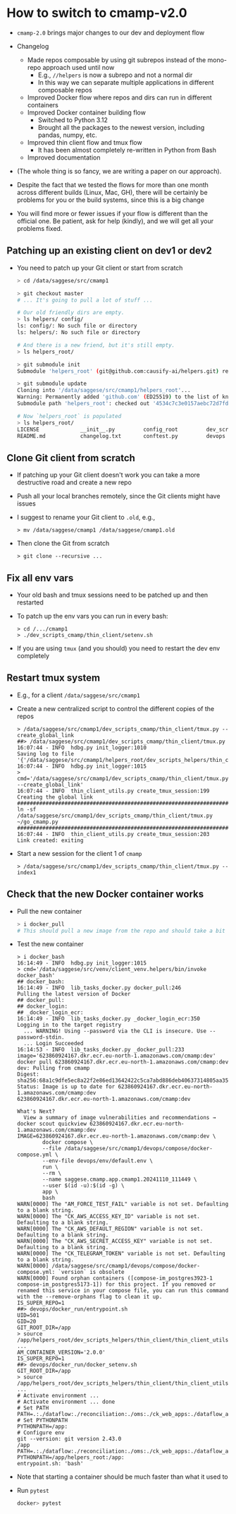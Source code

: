 # How to switch to cmamp-v2.0

- `cmamp-2.0` brings major changes to our dev and deployment flow

- Changelog
  - Made repos composable by using git subrepos instead of the mono-repo approach
    used until now
    - E.g., `//helpers` is now a subrepo and not a normal dir
    - In this way we can separate multiple applications in different composable
      repos
  - Improved Docker flow where repos and dirs can run in different containers
  - Improved Docker container building flow
    - Switched to Python 3.12
    - Brought all the packages to the newest version, including pandas, numpy, etc.
  - Improved thin client flow and tmux flow
    - It has been almost completely re-written in Python from Bash
  - Improved documentation

- (The whole thing is so fancy, we are writing a paper on our approach).

- Despite the fact that we tested the flows for more than one month across
  different builds (Linux, Mac, GH), there will be certainly be problems for you
  or the build systems, since this is a big change
- You will find more or fewer issues if your flow is different than the official
  one. Be patient, ask for help (kindly), and we will get all your problems
  fixed.

## Patching up an existing client on dev1 or dev2

- You need to patch up your Git client or start from scratch
  ```bash
  > cd /data/saggese/src/cmamp1

  > git checkout master
  # ... It's going to pull a lot of stuff ...

  # Our old friendly dirs are empty.
  > ls helpers/ config/
  ls: config/: No such file or directory
  ls: helpers/: No such file or directory

  # And there is a new friend, but it's still empty.
  > ls helpers_root/

  > git submodule init
  Submodule 'helpers_root' (git@github.com:causify-ai/helpers.git) registered for path 'helpers_root'

  > git submodule update
  Cloning into '/data/saggese/src/cmamp1/helpers_root'...
  Warning: Permanently added 'github.com' (ED25519) to the list of known hosts.
  Submodule path 'helpers_root': checked out '4534c7c3e0157aebc72d7fdc61a297e69cd23cc8'

  # Now `helpers_root` is populated
  > ls helpers_root/
  LICENSE             __init__.py         config_root         dev_scripts_helpers docs                invoke.yaml         pytest.ini          tasks.py
  README.md           changelog.txt       conftest.py         devops              helpers             mypy.ini            repo_config.py
  ```

## Clone Git client from scratch

- If patching up your Git client doesn't work you can take a more destructive
  road and create a new repo

- Push all your local branches remotely, since the Git clients might have issues
- I suggest to rename your Git client to `.old`, e.g., 
  ```
  > mv /data/saggese/cmamp1 /data/saggese/cmamp1.old
  ```

- Then clone the Git from scratch
  ```
  > git clone --recursive ...
  ```

## Fix all env vars

- Your old bash and tmux sessions need to be patched up and then restarted

- To patch up the env vars you can run in every bash:
  ```
  > cd /.../cmamp1
  > ./dev_scripts_cmamp/thin_client/setenv.sh
  ```

- If you are using `tmux` (and you should) you need to restart the dev env
  completely

## Restart tmux system

- E.g., for a client `/data/saggese/src/cmamp1`

- Create a new centralized script to control the different copies of the repos
  ```
  > /data/saggese/src/cmamp1/dev_scripts_cmamp/thin_client/tmux.py --create_global_link
  ##> /data/saggese/src/cmamp1/dev_scripts_cmamp/thin_client/tmux.py
  16:07:44 - INFO  hdbg.py init_logger:1010                               Saving log to file '{'/data/saggese/src/cmamp1/helpers_root/dev_scripts_helpers/thin_client/thin_client_utils.py.log'}'
  16:07:44 - INFO  hdbg.py init_logger:1015                               > cmd='/data/saggese/src/cmamp1/dev_scripts_cmamp/thin_client/tmux.py --create_global_link'
  16:07:44 - INFO  thin_client_utils.py create_tmux_session:199           Creating the global link
  ################################################################################
  ln -sf /data/saggese/src/cmamp1/dev_scripts_cmamp/thin_client/tmux.py ~/go_cmamp.py
  ################################################################################
  16:07:44 - INFO  thin_client_utils.py create_tmux_session:203           Link created: exiting
  ```

- Start a new session for the client 1 of `cmamp`
  ```
  > /data/saggese/src/cmamp1/dev_scripts_cmamp/thin_client/tmux.py --index1
  ```

## Check that the new Docker container works

- Pull the new container

  ```bash
  > i docker_pull
  # This should pull a new image from the repo and should take a bit of time
  ```

- Test the new container
  ```
  > i docker_bash
  16:14:49 - INFO  hdbg.py init_logger:1015                               > cmd='/data/saggese/src/venv/client_venv.helpers/bin/invoke docker_bash'
  ## docker_bash:
  16:14:49 - INFO  lib_tasks_docker.py docker_pull:246                    Pulling the latest version of Docker
  ## docker_pull:
  ## docker_login:
  ## _docker_login_ecr:
  16:14:49 - INFO  lib_tasks_docker.py _docker_login_ecr:350              Logging in to the target registry
    ... WARNING! Using --password via the CLI is insecure. Use --password-stdin.
    ... Login Succeeded
  16:14:53 - INFO  lib_tasks_docker.py _docker_pull:233                   image='623860924167.dkr.ecr.eu-north-1.amazonaws.com/cmamp:dev'
  docker pull 623860924167.dkr.ecr.eu-north-1.amazonaws.com/cmamp:dev
  dev: Pulling from cmamp
  Digest: sha256:68a1c9dfe5ec8a22f2e86ed13642422c5ca7abd886deb40637314805aa35af9c
  Status: Image is up to date for 623860924167.dkr.ecr.eu-north-1.amazonaws.com/cmamp:dev
  623860924167.dkr.ecr.eu-north-1.amazonaws.com/cmamp:dev

  What's Next?
    View a summary of image vulnerabilities and recommendations → docker scout quickview 623860924167.dkr.ecr.eu-north-1.amazonaws.com/cmamp:dev
  IMAGE=623860924167.dkr.ecr.eu-north-1.amazonaws.com/cmamp:dev \
          docker compose \
          --file /data/saggese/src/cmamp1/devops/compose/docker-compose.yml \
          --env-file devops/env/default.env \
          run \
          --rm \
          --name saggese.cmamp.app.cmamp1.20241110_111449 \
          --user $(id -u):$(id -g) \
          app \
          bash
  WARN[0000] The "AM_FORCE_TEST_FAIL" variable is not set. Defaulting to a blank string.
  WARN[0000] The "CK_AWS_ACCESS_KEY_ID" variable is not set. Defaulting to a blank string.
  WARN[0000] The "CK_AWS_DEFAULT_REGION" variable is not set. Defaulting to a blank string.
  WARN[0000] The "CK_AWS_SECRET_ACCESS_KEY" variable is not set. Defaulting to a blank string.
  WARN[0000] The "CK_TELEGRAM_TOKEN" variable is not set. Defaulting to a blank string.
  WARN[0000] /data/saggese/src/cmamp1/devops/compose/docker-compose.yml: `version` is obsolete
  WARN[0000] Found orphan containers ([compose-im_postgres3923-1 compose-im_postgres5173-1]) for this project. If you removed or renamed this service in your compose file, you can run this command with the --remove-orphans flag to clean it up.
  IS_SUPER_REPO=1
  ##> devops/docker_run/entrypoint.sh
  UID=501
  GID=20
  GIT_ROOT_DIR=/app
  > source /app/helpers_root/dev_scripts_helpers/thin_client/thin_client_utils.sh ...
  AM_CONTAINER_VERSION='2.0.0'
  IS_SUPER_REPO=1
  ##> devops/docker_run/docker_setenv.sh
  GIT_ROOT_DIR=/app
  > source /app/helpers_root/dev_scripts_helpers/thin_client/thin_client_utils.sh ...
  # Activate environment ...
  # Activate environment ... done
  # Set PATH
  PATH=.:./dataflow:./reconciliation:./oms:./ck_web_apps:./dataflow_amp:./devops:./core:./test:./.pytest_cache:./optimizer:./papers:./market_data:./research_amp:./ck.infra:./docker_common:./ck.marketing:./docs:./ck.alembic:./helpers_root:./dev_scripts:./dev_scripts_cmamp:./.github:./im_v2:./sorrentum_sandbox:./im:./mkdocs:./.git:./pnl_web_app:./ck_marketing:./defi:./data_schema:./.idea:/app:/venv/bin:/usr/local/sbin:/usr/local/bin:/usr/sbin:/usr/bin:/sbin:/bin
  # Set PYTHONPATH
  PYTHONPATH=/app:
  # Configure env
  git --version: git version 2.43.0
  /app
  PATH=.:./dataflow:./reconciliation:./oms:./ck_web_apps:./dataflow_amp:./devops:./core:./test:./.pytest_cache:./optimizer:./papers:./market_data:./research_amp:./ck.infra:./docker_common:./ck.marketing:./docs:./ck.alembic:./helpers_root:./dev_scripts:./dev_scripts_cmamp:./.github:./im_v2:./sorrentum_sandbox:./im:./mkdocs:./.git:./pnl_web_app:./ck_marketing:./defi:./data_schema:./.idea:/app:/venv/bin:/usr/local/sbin:/usr/local/bin:/usr/sbin:/usr/bin:/sbin:/bin
  PYTHONPATH=/app/helpers_root:/app:
  entrypoint.sh: 'bash'
  ```
- Note that starting a container should be much faster than what it used to

- Run `pytest`
  ```bash
  docker> pytest
  ```
